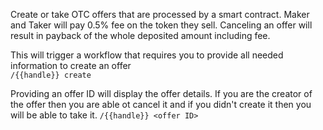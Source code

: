 Create or take OTC offers that are processed by a smart contract. Maker and Taker will pay 0.5% fee on the token they sell. Canceling an offer will result in payback of the whole deposited amount including fee.  

This will trigger a workflow that requires you to provide all needed information to create an offer  
`/{{handle}} create`  

Providing an offer ID will display the offer details. If you are the creator of the offer then you are able ot cancel it and if you didn't create it then you will be able to take it.
`/{{handle}} <offer ID>`
